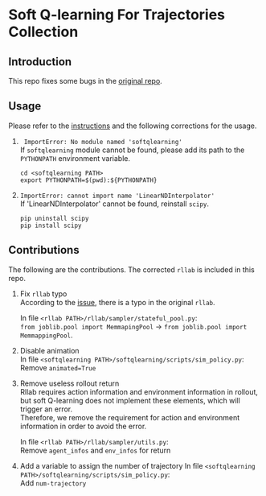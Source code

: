 # Soft Q-learning For Trajectories Collection

## Introduction

This repo fixes some bugs in the [original repo](https://github.com/haarnoja/softqlearning). 

## Usage

Please refer to the [instructions](README.origin.md) and the following corrections for the usage.
   
1. ` ImportError: No module named 'softqlearning'`  
   If `softqlearning` module cannot be found, please add its path to the `PYTHONPATH` environment variable.
   ```
   cd <softqlearning PATH>
   export PYTHONPATH=$(pwd):${PYTHONPATH}
   ```
   
2. `ImportError: cannot import name 'LinearNDInterpolator'`  
   If 'LinearNDInterpolator' cannot be found, reinstall `scipy`.  
   ```
   pip uninstall scipy
   pip install scipy
   ```

## Contributions

The following are the contributions. The corrected `rllab` is included in this repo.

1. Fix `rllab` typo  
   According to the [issue](https://github.com/rll/rllab/issues/240), there is a typo in the original `rllab`.
     
   In file `<rllab PATH>/rllab/sampler/stateful_pool.py`:  
   `from joblib.pool import MemmapingPool` -> `from joblib.pool import MemmappingPool`.  

2. Disable animation  
   In file `<softqlearning PATH>/softqlearning/scripts/sim_policy.py`:
   Remove `animated=True`

3. Remove useless rollout return  
   Rllab requires action information and environment information in rollout, but soft Q-learning does not implement these elements, which will trigger an error.  
   Therefore, we remove the requirement for action and environment information in order to avoid the error.
   
   In file `<rllab PATH>/rllab/sampler/utils.py`:  
   Remove `agent_infos` and `env_infos` for return

4. Add a variable to assign the number of trajectory
   In file `<softqlearning PATH>/softqlearning/scripts/sim_policy.py`:  
   Add `num-trajectory`